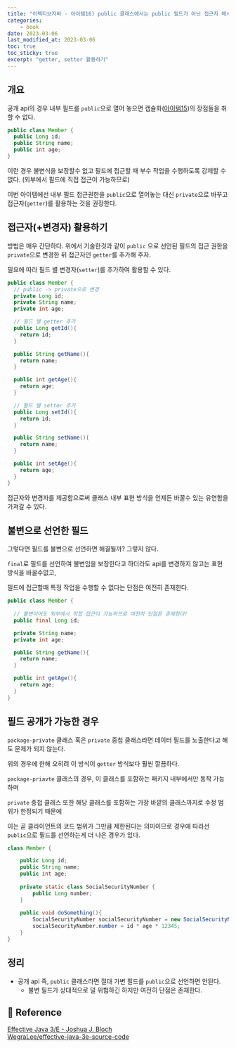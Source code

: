 ```yaml
---
title: "이펙티브자바 - 아이템16) public 클래스에서는 public 필드가 아닌 접근자 메서드를 사용하라."
categories: 
    - book
date: 2023-03-06
last_modified_at: 2023-03-06
toc: true
toc_sticky: true
excerpt: "getter, setter 활용하기"
---
```


## 개요

공개 api의 경우 내부 필드를 `public`으로 열어 놓으면 캡슐화([아이템15](https://ckr3453.github.io/book/effective-java_item15/#%EA%B0%9C%EC%9A%94))의 장점들을 취할 수 없다.

```java
public class Member {
  public Long id;
  public String name;
  public int age;
}
```

이런 경우 불변식을 보장할수 없고 필드에 접근할 때 부수 작업을 수행하도록 강제할 수 없다. (외부에서 필드에 직접 접근이 가능하므로)

이번 아이템에선 내부 필드 접근권한을 `public`으로 열어놓는 대신 `private`으로 바꾸고 접근자(`getter`)를 활용하는 것을 권장한다.

## 접근자(+변경자) 활용하기

방법은 매우 간단하다. 위에서 기술한것과 같이 `public` 으로 선언된 필드의 접근 권한을 `private`으로 변경한 뒤 접근자인 `getter`를 추가해 주자.

필요에 따라 필드 별 변경자(`setter`)를 추가하여 활용할 수 있다.

```java
public class Member {
  // public -> private으로 변경
  private Long id;
  private String name;
  private int age;

  // 필드 별 getter 추가
  public Long getId(){
    return id;
  }

  public String getName(){
    return name;
  }

  public int getAge(){
    return age;
  }

  // 필드 별 setter 추가
  public Long setId(){
    return id;
  }

  public String setName(){
    return name;
  }

  public int setAge(){
    return age;
  }
}
```

접근자와 변경자를 제공함으로써 클래스 내부 표현 방식을 언제든 바꿀수 있는 유연함을 가져갈 수 있다.

## 불변으로 선언한 필드

그렇다면 필드를 불변으로 선언하면 해결될까? 그렇지 않다.

`final`로 필드를 선언하여 불변임을 보장한다고 하더라도 api를 변경하지 않고는 표현 방식을 바꿀수없고, 

필드에 접근할때 특정 작업을 수행할 수 없다는 단점은 여전히 존재한다.

```java
public class Member {
  
  // 불변이어도 외부에서 직접 접근이 가능하므로 여전히 단점은 존재한다!
  public final Long id;

  private String name;
  private int age;

  public String getName(){
    return name;
  }

  public int getAge(){
    return age;
  }
}
```

## 필드 공개가 가능한 경우

`package-private` 클래스 혹은 `private` 중첩 클래스라면 데이터 필드를 노출한다고 해도 문제가 되지 않는다.

위의 경우에 한해 오히려 이 방식이 `getter` 방식보다 훨씬 깔끔하다.

`package-priavte` 클래스의 경우, 이 클래스를 포함하는 패키지 내부에서만 동작 가능하며 

`private` 중첩 클래스 또한 해당 클래스를 포함하는 가장 바깥의 클래스까지로 수정 범위가 한정되기 때문에

이는 곧 클라이언트의 코드 범위가 그만큼 제한된다는 의미이므로 경우에 따라선 `public`으로 필드를 선언하는게 더 나은 경우가 있다.

```java
class Member {

    public Long id;
    public String name;
    public int age;
    
    private static class SocialSecurityNumber {
        public Long number;
    }
    
    public void doSomething(){
        SocialSecurityNumber socialSecurityNumber = new SocialSecurityNumber();
        socialSecurityNumber.number = id * age * 12345;
    }
}
```


## 정리

- 공개 api 즉, `public` 클래스라면 절대 가변 필드를 `public`으로 선언하면 안된다.
  - 불변 필드가 상대적으로 덜 위험하긴 하지만 여전히 단점은 존재한다.

## 📣 Reference

[Effective Java 3/E - Joshua J. Bloch](http://www.yes24.com/Product/Goods/65551284)<br/>
[WegraLee/effective-java-3e-source-code](https://github.com/WegraLee/effective-java-3e-source-code/tree/master/src/effectivejava/chapter3/item16)<br/>